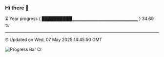 ### Hi there 👋

⏳ Year progress { ██████████▁▁▁▁▁▁▁▁▁▁▁▁▁▁▁▁▁▁▁▁ } 34.69 %

---

⏰ Updated on Wed, 07 May 2025 14:45:50 GMT

![Progress Bar CI](https://github.com/IshwaranRudhara/GIT-ACTION/workflows/Progress%20Bar%20CI/badge.svg)
